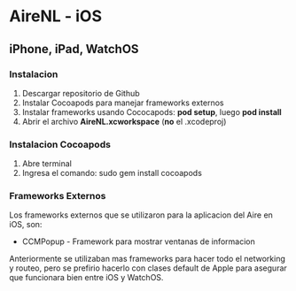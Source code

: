 # AireNL - iOS
## iPhone, iPad, WatchOS

### Instalacion

1. Descargar repositorio de Github
2. Instalar Cocoapods para manejar frameworks externos
3. Instalar frameworks usando Cococapods: **pod setup**, luego **pod install**
3. Abrir el archivo **AireNL.xcworkspace** (**no** el .xcodeproj)

### Instalacion Cocoapods

1. Abre terminal
2. Ingresa el comando: sudo gem install cocoapods

### Frameworks Externos

Los frameworks externos que se utilizaron para la aplicacion del Aire en iOS, son:

- CCMPopup - Framework para mostrar ventanas de informacion

Anteriormente se utilizaban mas frameworks para hacer todo el networking y routeo, pero se prefirio hacerlo con clases default de Apple para asegurar que funcionara bien entre iOS y WatchOS.


